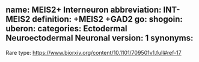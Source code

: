 name: MEIS2+ Interneuron
abbreviation: INT-MEIS2
definition: +MEIS2 +GAD2
go:
shogoin: 
uberon: 
categories: Ectodermal Neuroectodermal Neuronal
version: 1
synonyms:
---

Rare type:
https://www.biorxiv.org/content/10.1101/709501v1.full#ref-17